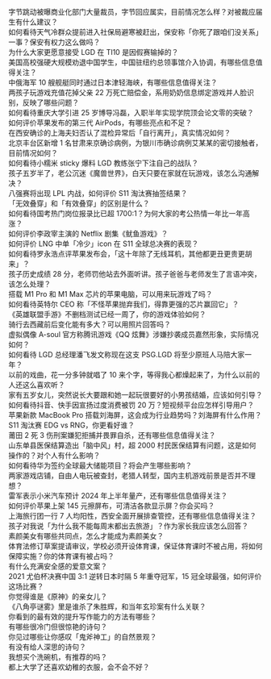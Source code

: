字节跳动被曝商业化部门大量裁员，字节回应属实，目前情况怎么样？对被裁应届生有什么建议？  
如何看待天气冷群众提前进入社保局避寒被赶出，保安称「你死了跟咱们没关系」一事？保安有权力这么做吗？  
为什么大家更愿意接受 LGD 在 TI10 是因假赛输掉的？  
美国高校强硬大规模劝退中国学生，中国驻纽约总领事馆介入协调，有哪些信息值得关注？  
中俄海军 10 艘舰艇同时通过日本津轻海峡，有哪些信息值得关注？  
两孩子玩游戏充值花掉父亲 22 万死亡赔偿金，系用奶奶信息绑定游戏并人脸识别，反映了哪些问题？  
如何看待重庆大学引进 25 岁博导冯磊，入职半年实现学院顶会论文零的突破？  
如何评价苹果发布的第三代 AirPods，有哪些亮点和不足？  
在西安确诊的上海夫妇否认了混检异常后「自行离开」，真实情况如何？  
北京丰台区新增 1 名甘肃来京确诊病例，为银川市确诊病例艾某某的密切接触者，目前情况如何？  
如何看待小糯米 sticky 爆料 LGD 教练张宁下注自己的战队？  
孩子五岁半了，老公沉迷《魔兽世界》，白天只要在家就在玩游戏，该怎么沟通解决？  
八强赛将出现 LPL 内战，如何评价 S11 淘汰赛抽签结果？  
「无效叠穿」和「有效叠穿」的区别是什么？  
如何看待国考热门岗位报录比已超 1700:1？为何大家的考公热情一年比一年高涨？  
如何评价李政宰主演的 Netflix 剧集《鱿鱼游戏》？  
如何评价 LNG 中单「冷少」icon 在 S11 全球总决赛的表现？  
如何看待罗永浩点评苹果发布会，「这十年除了无线耳机，其他都更丑更贵更胡来」？  
孩子历史成绩 28 分，老师罚他站去外面听讲。孩子爸爸与老师发生了言语冲突，该怎么处理？  
搭载 M1 Pro 和 M1 Max 芯片的苹果电脑，可以用来玩游戏了吗？  
如何看待英特尔 CEO 称「不怪苹果抛弃我们，得靠更强的芯片赢回它」？  
《英雄联盟手游》不删档测试已经一周了，你的游戏体验如何？  
骑行去西藏前后变化能有多大？可以用照片回答吗？  
虚拟偶像 A-soul 官方称腾讯游戏《QQ 炫舞》涉嫌抄袭成员嘉然形象，实际情况如何？  
如何看待 LGD 总经理潘飞发文称现在这支 PSG.LGD 将至少原班人马陪大家一年？  
以前的戏曲，花一分多钟就唱了 10 来个字，等得我心都燥起来了，为什么以前的人还这么喜欢听？  
家有五岁女儿，突然说长大要跟和她一起玩很要好的小男孩结婚，应该如何引导？  
如何看待抖音、快手因宣扬过度消费被罚 20 万？短视频平台应怎样引导用户？  
苹果新款 MacBook Pro 搭载刘海屏，这会成为行业趋势吗？刘海屏有什么作用？  
S11 淘汰赛 EDG vs RNG，你更看好谁？  
莆田 2 死 3 伤刑案嫌犯拒捕并畏罪自杀，还有哪些信息值得关注？  
山东单县医保结算造出「脑中风」村，超 2000 村民医保结算有问题，这是如何操作的？对个人有什么影响？  
如何看待华为签约全球最大储能项目？将会产生哪些影响？  
两家游戏店铺，自由人电玩被查封，老猎人转型，国内主机游戏前景是否并不理想？  
雷军表示小米汽车预计 2024 年上半年量产，还有哪些信息值得关注？  
如何评价苹果上架 145 元擦屏布，可清洁各款显示屏？你会买吗？  
上海旅行团一行 7 人均阳性，西安全面开展排查管控，还有哪些信息值得关注？  
孩子对我说「为什么我不能每周末都出去旅游」？作为家长我应该怎么回答？  
素颜美女有哪些共同点，怎么才能成为素颜美女？  
体育法修订草案提请审议，学校必须开设体育课，保证体育课时不被占用，将如何保障实施？你的体育课有被占吗？  
有什么充满安全感的爱意文案？  
2021 尤伯杯决赛中国 3:1 逆转日本时隔 5 年重夺冠军，15 冠全球最强，如何评价这场比赛？  
你觉得谁是《原神》的亲女儿？  
《八角亭谜雾》里是谁杀了朱胜辉，和当年玄珍案有什么关联？  
你看到的最有效的提升写作能力的方法有哪些？  
有哪些很冷门但很惊艳的诗句？  
你见过哪些让你感叹「鬼斧神工」的自然景观？  
有没有给人深思的诗句？  
我想买个洗碗机，有推荐的吗？  
都上大学了还喜欢幼稚的衣服，会不会不好？  
